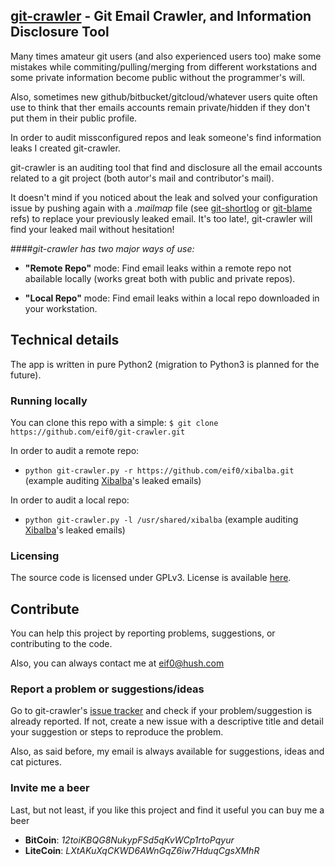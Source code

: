 ## [git-crawler](https://github.com/eif0/git-crawler/) - Git Email Crawler, and Information Disclosure Tool

Many times amateur git users (and also experienced users too) make some mistakes while commiting/pulling/merging from different workstations and some private information become public without the programmer's will.

Also, sometimes new github/bitbucket/gitcloud/whatever users quite often use to think that ther emails accounts remain private/hidden if they don't put them in their public profile.

In order to audit missconfigured repos and leak someone's find information leaks I created git-crawler.

git-crawler is an auditing tool that find and disclosure all the email accounts related to a git project (both autor's mail and contributor's mail).

It doesn't mind if you noticed about the leak and solved your configuration issue by pushing again with a _.mailmap_ file (see [git-shortlog](http://git-scm.com/docs/git-shortlog) or [git-blame](http://git-scm.com/docs/git-blame) refs) to replace your previously leaked email. It's too late!, git-crawler will find your leaked mail without hesitation!


####_git-crawler has two major ways of use:_
* __"Remote Repo"__ mode: Find email leaks within a remote repo not abailable locally (works great both with public and private repos).

* __"Local Repo"__ mode: Find email leaks within a local repo downloaded in your workstation.


## Technical details

The app is written in pure Python2 (migration to Python3 is planned for the future). 


### Running locally

You can clone this repo with a simple:
``$ git clone https://github.com/eif0/git-crawler.git``

In order to audit a remote repo:
* ``python git-crawler.py -r https://github.com/eif0/xibalba.git`` (example auditing [Xibalba](https://github.com/eif0/xibalba)'s leaked emails)

In order to audit a local repo:
* ``python git-crawler.py -l /usr/shared/xibalba`` (example auditing [Xibalba](https://github.com/eif0/xibalba)'s leaked emails)


### Licensing

The source code is licensed under GPLv3. License is available [here](/LICENSE).

## Contribute

You can help this project by reporting problems, suggestions, or contributing to the code.

Also, you can always contact me at eif0@hush.com

### Report a problem or suggestions/ideas

Go to git-crawler's [issue tracker](https://github.com/eif0/git-crawler/issues) and check if your problem/suggestion is already reported. If not, create a new issue with a descriptive title and detail your suggestion or steps to reproduce the problem.

Also, as said before, my email is always available for suggestions, ideas and cat pictures.

### Invite me a beer

Last, but not least, if you like this project and find it useful you can buy me a beer

* __BitCoin__: _12toiKBQG8NukypFSd5qKvWCp1rtoPqyur_
* __LiteCoin__: _LXtAKuXqCKWD6AWnGqZ6iw7HduqCgsXMhR_
